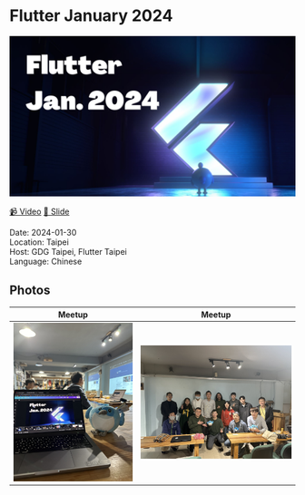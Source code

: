 # Flutter January 2024

<img src='cover.jpg'/>

[📹 Video](https://youtu.be/aeqw-dk2ak0?si=d2L_PzYrOetTqRr_)
[📘 Slide](https://www.canva.com/design/DAF7E7gHXw8/n6yBMR951e5eEY0WOZyd-w/edit?utm_content=DAF7E7gHXw8&utm_campaign=designshare&utm_medium=link2&utm_source=sharebutton)

Date: 2024-01-30 <br>
Location: Taipei <br>
Host: GDG Taipei, Flutter Taipei <br>
Language: Chinese <br>

## Photos

Meetup            | Meetup
:-------------------------:|:-------------------------:|
![Meetup](photos/1.jpg)  |  ![Meetup](photos/2.jpg)
